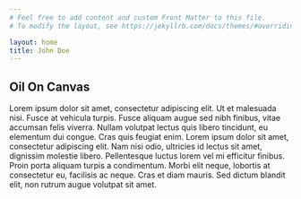 ```yaml
---
# Feel free to add content and custom Front Matter to this file.
# To modify the layout, see https://jekyllrb.com/docs/themes/#overriding-theme-defaults

layout: home
title: John Doe
---
```


## Oil On Canvas

Lorem ipsum dolor sit amet, consectetur adipiscing elit. Ut et malesuada nisi. Fusce at vehicula turpis. Fusce aliquam augue sed nibh finibus, vitae accumsan felis viverra. Nullam volutpat lectus quis libero tincidunt, eu elementum dui congue. Cras quis feugiat enim. Lorem ipsum dolor sit amet, consectetur adipiscing elit. Nam nisi odio, ultricies id lectus sit amet, dignissim molestie libero. Pellentesque luctus lorem vel mi efficitur finibus. Proin porta aliquam turpis a condimentum. Morbi elit neque, lobortis at consectetur eu, facilisis ac neque. Cras et diam mauris. Sed dictum blandit elit, non rutrum augue volutpat sit amet.
